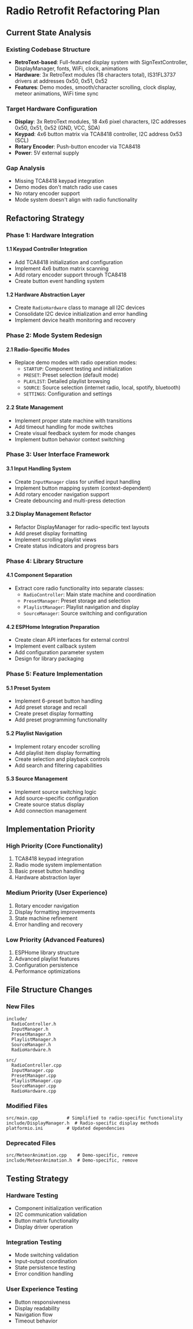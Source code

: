 # Radio Retrofit Refactoring Plan

## Current State Analysis

### Existing Codebase Structure
- **RetroText-based**: Full-featured display system with SignTextController, DisplayManager, fonts, WiFi, clock, animations
- **Hardware**: 3x RetroText modules (18 characters total), IS31FL3737 drivers at addresses 0x50, 0x51, 0x52
- **Features**: Demo modes, smooth/character scrolling, clock display, meteor animations, WiFi time sync

### Target Hardware Configuration
- **Display**: 3x RetroText modules, 18 4x6 pixel characters, I2C addresses 0x50, 0x51, 0x52 (GND, VCC, SDA)
- **Keypad**: 4x6 button matrix via TCA8418 controller, I2C address 0x53 (SCL)
- **Rotary Encoder**: Push-button encoder via TCA8418
- **Power**: 5V external supply

### Gap Analysis
- Missing TCA8418 keypad integration
- Demo modes don't match radio use cases
- No rotary encoder support
- Mode system doesn't align with radio functionality

## Refactoring Strategy

### Phase 1: Hardware Integration
#### 1.1 Keypad Controller Integration
- Add TCA8418 initialization and configuration
- Implement 4x6 button matrix scanning
- Add rotary encoder support through TCA8418
- Create button event handling system

#### 1.2 Hardware Abstraction Layer
- Create `RadioHardware` class to manage all I2C devices
- Consolidate I2C device initialization and error handling
- Implement device health monitoring and recovery

### Phase 2: Mode System Redesign
#### 2.1 Radio-Specific Modes
- Replace demo modes with radio operation modes:
  - `STARTUP`: Component testing and initialization
  - `PRESET`: Preset selection (default mode)
  - `PLAYLIST`: Detailed playlist browsing
  - `SOURCE`: Source selection (internet radio, local, spotify, bluetooth)
  - `SETTINGS`: Configuration and settings

#### 2.2 State Management
- Implement proper state machine with transitions
- Add timeout handling for mode switches
- Create visual feedback system for mode changes
- Implement button behavior context switching

### Phase 3: User Interface Framework
#### 3.1 Input Handling System
- Create `InputManager` class for unified input handling
- Implement button mapping system (context-dependent)
- Add rotary encoder navigation support
- Create debouncing and multi-press detection

#### 3.2 Display Management Refactor
- Refactor DisplayManager for radio-specific text layouts
- Add preset display formatting
- Implement scrolling playlist views
- Create status indicators and progress bars

### Phase 4: Library Structure
#### 4.1 Component Separation
- Extract core radio functionality into separate classes:
  - `RadioController`: Main state machine and coordination
  - `PresetManager`: Preset storage and selection
  - `PlaylistManager`: Playlist navigation and display
  - `SourceManager`: Source switching and configuration

#### 4.2 ESPHome Integration Preparation
- Create clean API interfaces for external control
- Implement event callback system
- Add configuration parameter system
- Design for library packaging

### Phase 5: Feature Implementation
#### 5.1 Preset System
- Implement 6-preset button handling
- Add preset storage and recall
- Create preset display formatting
- Add preset programming functionality

#### 5.2 Playlist Navigation
- Implement rotary encoder scrolling
- Add playlist item display formatting
- Create selection and playback controls
- Add search and filtering capabilities

#### 5.3 Source Management
- Implement source switching logic
- Add source-specific configuration
- Create source status display
- Add connection management

## Implementation Priority

### High Priority (Core Functionality)
1. TCA8418 keypad integration
2. Radio mode system implementation
3. Basic preset button handling
4. Hardware abstraction layer

### Medium Priority (User Experience)
1. Rotary encoder navigation
2. Display formatting improvements
3. State machine refinement
4. Error handling and recovery

### Low Priority (Advanced Features)
1. ESPHome library structure
2. Advanced playlist features
3. Configuration persistence
4. Performance optimizations

## File Structure Changes

### New Files
```
include/
  RadioController.h
  InputManager.h
  PresetManager.h
  PlaylistManager.h
  SourceManager.h
  RadioHardware.h

src/
  RadioController.cpp
  InputManager.cpp
  PresetManager.cpp
  PlaylistManager.cpp
  SourceManager.cpp
  RadioHardware.cpp
```

### Modified Files
```
src/main.cpp           # Simplified to radio-specific functionality
include/DisplayManager.h  # Radio-specific display methods
platformio.ini         # Updated dependencies
```

### Deprecated Files
```
src/MeteorAnimation.cpp    # Demo-specific, remove
include/MeteorAnimation.h  # Demo-specific, remove
```

## Testing Strategy

### Hardware Testing
- Component initialization verification
- I2C communication validation
- Button matrix functionality
- Display driver operation

### Integration Testing
- Mode switching validation
- Input-output coordination
- State persistence testing
- Error condition handling

### User Experience Testing
- Button responsiveness
- Display readability
- Navigation flow
- Timeout behavior
